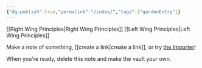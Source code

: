 ```yaml
---
{"dg-publish":true,"permalink":"/index/","tags":["gardenEntry"]}
---
```


[[Right Wing Principles\|Right Wing Principles]]
[[Left Wing Principles\|Left Wing Principles]]

Make a note of something, [[create a link\|create a link]], or try [the Importer](https://help.obsidian.md/Plugins/Importer)!

When you're ready, delete this note and make the vault your own.